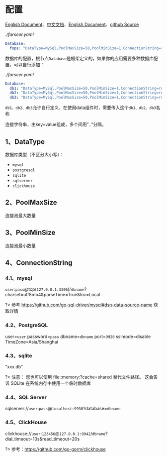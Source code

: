 # 配置
[English Document](https://farseer-go.gitee.io/en-us/)、[中文文档](https://farseer-go.gitee.io/)、[English Document](https://farseer-go.github.io/doc/en-us/)、[github Source](https://github.com/farseer-go/data)

_./farseer.yaml_
```yaml
Database:
  fops: "DataType=MySql,PoolMaxSize=50,PoolMinSize=1,ConnectionString=root:123456@tcp(mysql:3306)/fops?charset=utf8&parseTime=True&loc=Local"
```

数据库的配置，根节点`Database`是框架定义的，如果你的应用需要多种数据库配置，可以自行添加：

_./farseer.yaml_
```yaml
Database:
  db1: "DataType=MySql,PoolMaxSize=50,PoolMinSize=1,ConnectionString=root:123456@tcp(mysql:3306)/fops?charset=utf8&parseTime=True&loc=Local"
  db2: "DataType=MySql,PoolMaxSize=50,PoolMinSize=1,ConnectionString=root:123456@tcp(mysql:3306)/fops?charset=utf8&parseTime=True&loc=Local"
  db3: "DataType=MySql,PoolMaxSize=50,PoolMinSize=1,ConnectionString=root:123456@tcp(mysql:3306)/fops?charset=utf8&parseTime=True&loc=Local"
```

`db1、db2、db3`允许自行定义，在使用data组件时，需要传入这个`db1、db2、db3`名称

连接字符串，由key=value组成，多个间用"`,`"分隔。

## 1、DataType
数据库类型（不区分大小写）：
- `mysql`
- `postgresql`
- `sqlite`
- `sqlserver`
- `clickhouse`

## 2、PoolMaxSize
连接池最大数量

## 3、PoolMinSize
连接池最小数量

## 4、ConnectionString
### 4.1、mysql
`user`:`pass`@tcp(`127.0.0.1:3306`)/`dbname`?charset=utf8mb4&parseTime=True&loc=Local

?> 参考 https://github.com/go-sql-driver/mysql#dsn-data-source-name 获取详情
### 4.2、PostgreSQL
user=`user` password=`pass` dbname=`dbname` port=`9920` sslmode=disable TimeZone=Asia/Shanghai

### 4.3、sqlite
"xxx.db"

?> 注意： 您也可以使用 file::memory:?cache=shared 替代文件路径。 这会告诉 SQLite 在系统内存中使用一个临时数据库

### 4.4、SQL Server
sqlserver://`user`:`pass`@`localhost:9930`?database=`dbname`

### 4.5、ClickHouse
clickhouse://`user`:`123456`@`127.0.0.1:9942`/`dbname`?dial_timeout=10s&read_timeout=20s

?> 参考：https://github.com/go-gorm/clickhouse